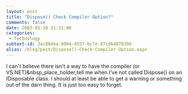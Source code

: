 ```yaml
---
layout: post
title: "Dispose() Check Compiler Option?"
comments: false
date: 2003-05-30 21:31:00
categories:
 - Technology
subtext-id: 3ac88dea-8004-4557-bc7e-87cd6d87039d
alias: /blog/post/Dispose()-Check-Compiler-Option.aspx
---
```



I can't believe there isn't a way to have the compiler (or VS.NET)&nbsp_place_holder;tell me when I've not called Dispose() on an IDisposable class. I should at least be able to get a warning or something out of the darn thing. It is just too easy to forget.

